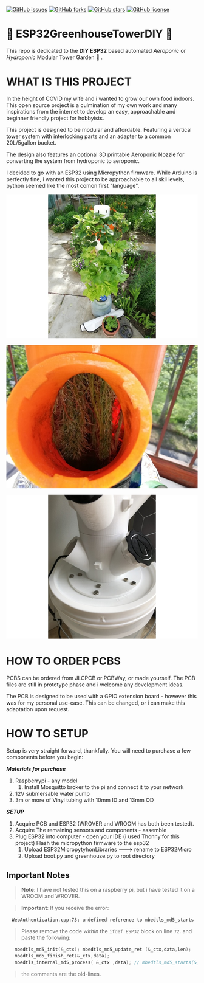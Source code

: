 [![GitHub issues](https://img.shields.io/github/issues/ZanzyTHEbar/ESP32GreenhouseTowerDIY?style=plastic)](https://github.com/ZanzyTHEbar/ESP32GreenhouseTowerDIY/issues) [![GitHub forks](https://img.shields.io/github/forks/ZanzyTHEbar/ESP32GreenhouseTowerDIY?style=plastic)](https://github.com/ZanzyTHEbar/ESP32GreenhouseTowerDIY/network) [![GitHub stars](https://img.shields.io/github/stars/ZanzyTHEbar/ESP32GreenhouseTowerDIY?style=plastic)](https://github.com/ZanzyTHEbar/ESP32GreenhouseTowerDIY/stargazers) [![GitHub license](https://img.shields.io/github/license/ZanzyTHEbar/ESP32GreenhouseTowerDIY?style=plastic)](https://github.com/ZanzyTHEbar/ESP32GreenhouseTowerDIY/blob/main/LICENSE)

# :seedling: ESP32GreenhouseTowerDIY :seedling:

This repo is dedicated to the **DIY ESP32** based automated *Aeroponic* or *Hydroponic* Modular Tower Garden :cactus: .

# WHAT IS THIS PROJECT

In the height of COVID my wife and i wanted to grow our own food indoors. This open source project is a culmination of my own work and many inspirations from the internet to develop an easy, approachable and beginner friendly project for hobbyists.

This project is designed to be modular and affordable. Featuring a vertical tower system with interlocking parts and an adapter to a common 20L/5gallon bucket.

The design also features an optional 3D printable Aeroponic Nozzle for converting the system from hydroponic to aeroponic.  

I decided to go with an ESP32 using Micropython firmware. While Arduino is perfectly fine, i wanted this project to be approachable to all skil levels, python seemed like the most comon first "language".

![tower garden](https://github.com/ZanzyTHEbar/ESP32GreenhouseTowerDIY/blob/main/3D%20Printing%20Files/Modular%20Hydroponic%20Tower%20Garden/images/IMG_20190523_094749.jpg)

![tower garden](https://github.com/ZanzyTHEbar/ESP32GreenhouseTowerDIY/blob/main/3D%20Printing%20Files/Modular%20Hydroponic%20Tower%20Garden/images/IMG_20200518_074307.jpg)

![tower garden](https://github.com/ZanzyTHEbar/ESP32GreenhouseTowerDIY/blob/main/3D%20Printing%20Files/5%20Gallon%20(20L)%20Bucket%20Lid%20Adapter/images/IMG_5375.JPG)

# HOW TO ORDER PCBS

PCBS can be ordered from JLCPCB or PCBWay, or made yourself. The PCB files are still in prototype phase and i welcome any development ideas.

The PCB is designed to be used with a GPIO extension board - however this was for my personal use-case. This can be changed, or i can make this adaptation upon request.

# HOW TO SETUP

Setup is very straight forward, thankfully. You will need to purchase a few components before you begin:

***Materials for purchase***

1. Raspberrypi - any model
   1. Install Mosquitto broker to the pi and connect it to your network
2. 12V submersable water pump
3. 3m or more of Vinyl tubing with 10mm ID and 13mm OD

***SETUP***

1. Acquire PCB and ESP32 (WROVER and WROOM has both been tested).
2. Acquire The remaining sensors and components - assemble
3. Plug ESP32 into computer - open your IDE (i used Thonny for this project) Flash the micropython firmware to the esp32
   1. Upload ESP32MicropytyhonLibraries ---> rename to ESP32Micro
   2. Upload boot.py and greenhouse.py to root directory

## Important Notes

> **Note**: I have not tested this on a raspberry pi, but i have tested it on a WROOM and WROVER.

> **Important**: If you receive the error:

      WebAuthentication.cpp:73: undefined reference to mbedtls_md5_starts

> Please remove the code *within* the `ifdef ESP32` block on line `72`. and paste the following:

```ino
   mbedtls_md5_init(&_ctx); mbedtls_md5_update_ret (&_ctx,data,len);
   mbedtls_md5_finish_ret(&_ctx,data);
   mbedtls_internal_md5_process( &_ctx ,data); // mbedtls_md5_starts(&_ctx); // mbedtls_md5_update(&_ctx, data, len); // mbedtls_md5_finish(&_ctx, _buf);
```

> the comments are the old-lines.
